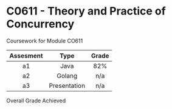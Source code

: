 # C0611 - Theory and Practice of Concurrency

Coursework for Module CO611

| Assesment | Type | Grade |
| :---: | :---: | :---: |
|a1|Java|82%|
|a2|Golang|n/a|
|a3|Presentation|n/a|

Overall Grade Achieved

